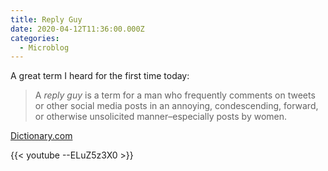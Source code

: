 ```yaml
---
title: Reply Guy
date: 2020-04-12T11:36:00.000Z
categories:
  - Microblog
---
```

A great term I heard for the first time today:

> A *reply guy* is a term for a man who frequently comments on tweets or other social media posts in an annoying, condescending, forward, or otherwise unsolicited manner–especially posts by women.

[Dictionary.com](https://www.dictionary.com/e/slang/reply-guy/)

{{< youtube --ELuZ5z3X0 >}}